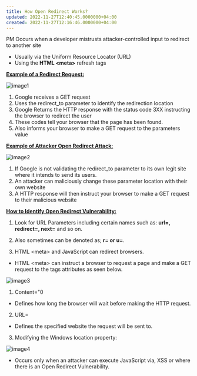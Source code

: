 ```yaml
---
title: How Open Redirect Works?
updated: 2022-11-27T12:40:45.0000000+04:00
created: 2022-11-27T12:16:46.0000000+04:00
---
```


PM
Occurs when a developer mistrusts attacker-controlled input to redirect to another site
- Usually via the Uniform Resource Locator (URL)
- Using the **HTML \<meta\>** refresh tags

**<u>Example of a Redirect Request:</u>**

![image1](image1-176.png)

1.  Google receives a GET request
2.  Uses the redirect_to parameter to identify the redirection location
3.  Google Returns the HTTP response with the status code 3XX instructing the browser to redirect the user
4.  These codes tell your browser that the page has been found.
5.  Also informs your browser to make a GET request to the parameters value

**<u>Example of Attacker Open Redirect Attack:</u>**

![image2](image2-79.png)

1.  If Google is not validating the redirect_to parameter to its own legit site where it intends to send its users.
2.  An attacker can maliciously change these parameter location with their own website
3.  A HTTP response will then instruct your browser to make a GET request to their malicious website

**<u>How to Identify Open Redirect Vulnerability:</u>**

1.  Look for URL Parameters including certain names such as: **url=, redirect=, next=** and so on.
2.  Also sometimes can be denoted as; **r= or u=**.

3.  HTML \<meta\> and JavaScript can redirect browsers.

- HTML \<meta\> can instruct a browser to request a page and make a GET request to the tags attributes as seen below.

![image3](image3-51.png)

1.  Content="0
- Defines how long the browser will wait before making the HTTP request.
2.  URL=
- Defines the specified website the request will be sent to.

3.  Modifying the Windows location property:

![image4](image4-34.png)

- Occurs only when an attacker can execute JavaScript via, XSS or where there is an Open Redirect Vulnerability.

